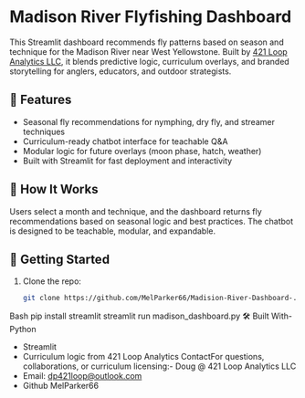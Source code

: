 # Madison River Flyfishing Dashboard

This Streamlit dashboard recommends fly patterns based on season and technique for the Madison River near West Yellowstone. Built by [421 Loop Analytics LLC](https://github.com/MelParker66), it blends predictive logic, curriculum overlays, and branded storytelling for anglers, educators, and outdoor strategists.

## 🎣 Features

- Seasonal fly recommendations for nymphing, dry fly, and streamer techniques
- Curriculum-ready chatbot interface for teachable Q&A
- Modular logic for future overlays (moon phase, hatch, weather)
- Built with Streamlit for fast deployment and interactivity

## 🧠 How It Works

Users select a month and technique, and the dashboard returns fly recommendations based on seasonal logic and best practices. The chatbot is designed to be teachable, modular, and expandable.

## 🚀 Getting Started

1. Clone the repo:
   ```bash
   git clone https://github.com/MelParker66/Madision-River-Dashboard-.git

Bash 
pip install streamlit
streamlit run madison_dashboard.py
🛠️ Built With- Python
- Streamlit
- Curriculum logic from 421 Loop Analytics
ContactFor questions, collaborations, or curriculum licensing:- Doug @ 421 Loop Analytics LLC
- Email: dp421loop@outlook.com
- Github MelParker66

